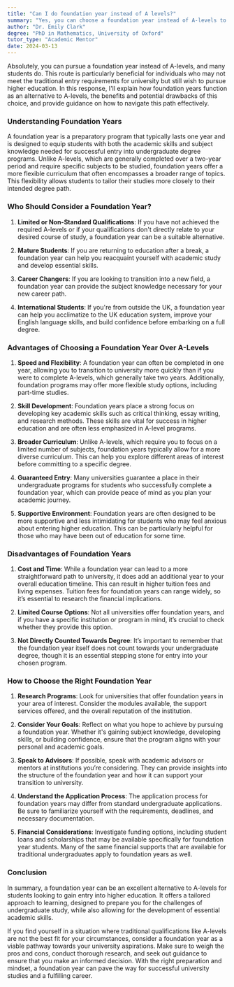 ```yaml
---
title: "Can I do foundation year instead of A levels?"
summary: "Yes, you can choose a foundation year instead of A-levels to meet university entry requirements and gain essential skills for higher education."
author: "Dr. Emily Clark"
degree: "PhD in Mathematics, University of Oxford"
tutor_type: "Academic Mentor"
date: 2024-03-13
---
```


Absolutely, you can pursue a foundation year instead of A-levels, and many students do. This route is particularly beneficial for individuals who may not meet the traditional entry requirements for university but still wish to pursue higher education. In this response, I'll explain how foundation years function as an alternative to A-levels, the benefits and potential drawbacks of this choice, and provide guidance on how to navigate this path effectively.

### Understanding Foundation Years

A foundation year is a preparatory program that typically lasts one year and is designed to equip students with both the academic skills and subject knowledge needed for successful entry into undergraduate degree programs. Unlike A-levels, which are generally completed over a two-year period and require specific subjects to be studied, foundation years offer a more flexible curriculum that often encompasses a broader range of topics. This flexibility allows students to tailor their studies more closely to their intended degree path.

### Who Should Consider a Foundation Year?

1. **Limited or Non-Standard Qualifications**: If you have not achieved the required A-levels or if your qualifications don't directly relate to your desired course of study, a foundation year can be a suitable alternative.
  
2. **Mature Students**: If you are returning to education after a break, a foundation year can help you reacquaint yourself with academic study and develop essential skills.

3. **Career Changers**: If you are looking to transition into a new field, a foundation year can provide the subject knowledge necessary for your new career path.

4. **International Students**: If you're from outside the UK, a foundation year can help you acclimatize to the UK education system, improve your English language skills, and build confidence before embarking on a full degree.

### Advantages of Choosing a Foundation Year Over A-Levels

1. **Speed and Flexibility**: A foundation year can often be completed in one year, allowing you to transition to university more quickly than if you were to complete A-levels, which generally take two years. Additionally, foundation programs may offer more flexible study options, including part-time studies.

2. **Skill Development**: Foundation years place a strong focus on developing key academic skills such as critical thinking, essay writing, and research methods. These skills are vital for success in higher education and are often less emphasized in A-level programs.

3. **Broader Curriculum**: Unlike A-levels, which require you to focus on a limited number of subjects, foundation years typically allow for a more diverse curriculum. This can help you explore different areas of interest before committing to a specific degree.

4. **Guaranteed Entry**: Many universities guarantee a place in their undergraduate programs for students who successfully complete a foundation year, which can provide peace of mind as you plan your academic journey.

5. **Supportive Environment**: Foundation years are often designed to be more supportive and less intimidating for students who may feel anxious about entering higher education. This can be particularly helpful for those who may have been out of education for some time.

### Disadvantages of Foundation Years

1. **Cost and Time**: While a foundation year can lead to a more straightforward path to university, it does add an additional year to your overall education timeline. This can result in higher tuition fees and living expenses. Tuition fees for foundation years can range widely, so it’s essential to research the financial implications.

2. **Limited Course Options**: Not all universities offer foundation years, and if you have a specific institution or program in mind, it’s crucial to check whether they provide this option.

3. **Not Directly Counted Towards Degree**: It’s important to remember that the foundation year itself does not count towards your undergraduate degree, though it is an essential stepping stone for entry into your chosen program.

### How to Choose the Right Foundation Year

1. **Research Programs**: Look for universities that offer foundation years in your area of interest. Consider the modules available, the support services offered, and the overall reputation of the institution.

2. **Consider Your Goals**: Reflect on what you hope to achieve by pursuing a foundation year. Whether it's gaining subject knowledge, developing skills, or building confidence, ensure that the program aligns with your personal and academic goals.

3. **Speak to Advisors**: If possible, speak with academic advisors or mentors at institutions you’re considering. They can provide insights into the structure of the foundation year and how it can support your transition to university.

4. **Understand the Application Process**: The application process for foundation years may differ from standard undergraduate applications. Be sure to familiarize yourself with the requirements, deadlines, and necessary documentation.

5. **Financial Considerations**: Investigate funding options, including student loans and scholarships that may be available specifically for foundation year students. Many of the same financial supports that are available for traditional undergraduates apply to foundation years as well.

### Conclusion

In summary, a foundation year can be an excellent alternative to A-levels for students looking to gain entry into higher education. It offers a tailored approach to learning, designed to prepare you for the challenges of undergraduate study, while also allowing for the development of essential academic skills. 

If you find yourself in a situation where traditional qualifications like A-levels are not the best fit for your circumstances, consider a foundation year as a viable pathway towards your university aspirations. Make sure to weigh the pros and cons, conduct thorough research, and seek out guidance to ensure that you make an informed decision. With the right preparation and mindset, a foundation year can pave the way for successful university studies and a fulfilling career.
    